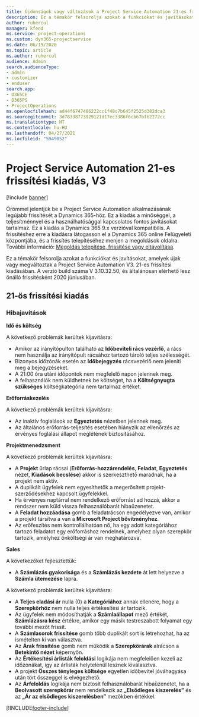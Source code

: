 ```yaml
---
title: Újdonságok vagy változások a Project Service Automation 21-es frissítési kiadásának V3 változatában
description: Ez a témakör felsorolja azokat a funkciókat és javításokat, amelyek elérhetők a Project Service Automation V3. 21-os frissítési kiadásában.
author: ruhercul
manager: kfend
ms.service: project-operations
ms.custom: dyn365-projectservice
ms.date: 06/19/2020
ms.topic: article
ms.author: ruhercul
audience: Admin
search.audienceType:
- admin
- customizer
- enduser
search.app:
- D365CE
- D365PS
- ProjectOperations
ms.openlocfilehash: ad44f6747486222cc1f48c7b645f2525d382dca3
ms.sourcegitcommit: 3d78338773929121d17ec3386f6cb67bfb2272cc
ms.translationtype: HT
ms.contentlocale: hu-HU
ms.lasthandoff: 04/27/2021
ms.locfileid: "5949052"
---
```

# <a name="project-service-automation-update-release-21-v3"></a>Project Service Automation 21-es frissítési kiadás, V3

[!include [banner](../includes/psa-now-project-operations.md)]

Örömmel jelentjük be a Project Service Automation alkalmazásának legújabb frissítését a Dynamics 365-höz. Ez a kiadás a minőséggel, a teljesítménnyel és a használhatósággal kapcsolatos fontos javításokat tartalmaz. Ez a kiadás a Dynamics 365 9.x verzióval kompatibilis. A frissítéshez erre a kiadásra látogasson el a Dynamics 365 online Felügyeleti központjába, és a frissítés telepítéséhez menjen a megoldások oldalra. További információ: [Megoldás telepítése, frissítése vagy eltávolítása](/power-platform/admin/install-remove-preferred-solution).

Ez a témakör felsorolja azokat a funkciókat és javításokat, amelyek újak vagy megváltoztak a Project Service Automation V3. 21-es frissítési kiadásában. A verzió build száma V 3.10.32.50, és általánosan elérhető lesz önálló frissítésként 2020 júniusában.

## <a name="update-release-21"></a>21-ös frissítési kiadás

### <a name="bug-fixes"></a>Hibajavítások

**Idő és költség**

A következő problémák kerültek kijavításra:

- Amikor az irányítópulton található az **Időbeviteli rács vezérlő**, a rács nem használja az irányítópult rácsához tartozó tároló teljes szélességét.
- Bizonyos időzónák esetén az **Időbejegyzés** rácsvezérlő nem jeleníti meg a bejegyzéseket.
- A 21:00 óra utáni időpontok nem megfelelő napon jelennek meg.
- A felhasználók nem küldhetnek be költséget, ha a **Költségnyugta szükséges** költségkategória nem tartalmaz értéket.

**Erőforráskezelés**

A következő problémák kerültek kijavításra:

- Az inaktív foglalások az **Egyeztetés** nézetben jelennek meg.
- Az általános erőforrás-teljesítés esetében hiányzik az ellenőrzés az érvényes foglalási állapot meglétének biztosításához.

**Projektmenedzsment**

A következő problémák kerültek kijavításra:

- A **Projekt** űrlap rácsai (**Erőforrás-hozzárendelés**, **Feladat**, **Egyeztetés** nézet, **Kiadások becslése**) akkor is szerkeszthető maradnak, ha a projekt nem aktív.
- A duplikált ügyfelek nem egyesíthetők a megerősített projekt-szerződésekhez kapcsolt ügyfelekkel.
- Ha érvényes naptárral nem rendelkező erőforrást ad hozzá, akkor a rendszer nem küld vissza felhasználóbarát hibaüzenetet.
- A **Feladat hozzáadása** gomb a feladatrácson engedélyezve van, amikor a projekt társítva a van a **Microsoft Project bővítményhez**.
- Az erőfeszítés nem kontrollálhatóan nő, ha egy adott kategóriához tartozó feladatot egy erőforráshoz rendelnek, amelyhez olyan szerepkör tartozik, amelyhez önköltségi ár van meghatározva.

**Sales**

A következőket fejlesztettük:

- A **Számlázás gyakorisága** és a **Számlázás kezdete** át lett helyezve a **Számla ütemezése** lapra.

A következő problémák kerültek kijavításra:

- A **Teljes eladási ár** nulla (0) a **Kategóriához** annak ellenére, hogy a **Szerepkörhöz** nem nulla teljes értékesítési ár tartozik.
- Az ügyfelek nem módosíthatják a **Számlaállapot** mező értékét, **Számlázásra kész** értékre, amikor egy másik testreszabott folyamat egy további mezőt frissít.
- A **Számlasorok frissítése** gomb több duplikált sort is létrehozhat, ha az ismételten ki van választva.
- Az **Árak frissítése** gomb nem működik a **Szerepkörárak** alrácson a **Betekintő nézet** képernyőn.
- Az **Értékesítési árlisták feloldási** logikája nem megfelelően kezeli az időzónákat, így az árlisták helytelenül lesznek kiválasztva.
- A projekt **Összes tényleges költsége** egyetlen időbevitel jóváhagyása után tört összeggel is elvégezhető.
- Az **Árfeloldás** logikája nem biztosít felhasználóbarát hibaüzenetet, ha a **Beolvasott szerepkörár** nem rendelkezik az **„Elsődleges kiszerelés”** és az **„Ár az elsődleges kiszerelésben”** mezőkben értékkel.


[!INCLUDE[footer-include](../includes/footer-banner.md)]